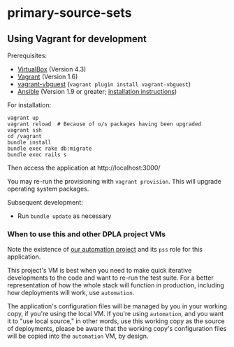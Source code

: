 # primary-source-sets


Using Vagrant for development
-----------------------------

Prerequisites:

* [VirtualBox](https://www.virtualbox.org/) (Version 4.3)
* [Vagrant](http://www.vagrantup.com/) (Version 1.6)
* [vagrant-vbguest](https://github.com/dotless-de/vagrant-vbguest/) (`vagrant
  plugin install vagrant-vbguest`)
* [Ansible](http://www.ansible.com/) (Version 1.9 or greater;
  [installation instructions](http://docs.ansible.com/intro_installation.html))

For installation:

    vagrant up
    vagrant reload  # Because of o/s packages having been upgraded
    vagrant ssh
    cd /vagrant
    bundle install
    bundle exec rake db:migrate
    bundle exec rails s

Then access the application at http://localhost:3000/

You may re-run the provisioning with `vagrant provision`.  This will upgrade
operating system packages.

Subsequent development:
* Run `bundle update` as necessary

### When to use this and other DPLA project VMs

Note the existence of
[our automation project](https://github.com/dpla/automation) and its `pss` role
for this application.

This project's VM is best when you need to make quick iterative developments to
the code and want to re-run the test suite.  For a better representation of how
the whole stack will function in production, including how deployments will
work, use `automation`.

The application's configuration files will be managed by you in your working
copy, if you're using the local VM.  If you're using `automation`, and you want
it to "use local source," in other words, use this working copy as the source of
deployments, please be aware that the working copy's configuration files will be
copied into the `automation` VM, by design.
